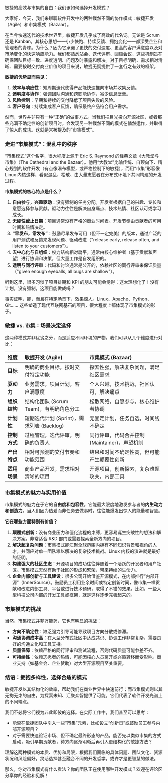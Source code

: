 敏捷的高效与市集的自由：我们该如何选择开发模式？

大家好，今天，我们来聊聊软件开发中的两种截然不同的协作模式：敏捷开发（Agile）和市集模式（Bazaar）。

在当今快速迭代的技术世界里，敏捷开发几乎成了高效的代名词。无论是 Scrum 还是 Kanban，其核心思想——小步快跑、持续反馈、拥抱变化——都深受企业和管理者的青睐。为什么？因为它承诺了更快的交付速度、更高的客户满意度以及对市场变化的快速响应能力。我们都熟悉站会、迭代评审、回顾会议，这些机制旨在确保团队目标一致、进度透明、问题及时暴露和解决。对于目标明确、需求相对清晰、需要按时交付商业价值的项目来说，敏捷无疑提供了一套行之有效的框架。

**敏捷的优势显而易见：**

1.  **效率与响应性**：短周期迭代使得产品能快速推向市场并收集反馈。
2.  **透明度与协作**：强调团队沟通和跨职能协作，减少信息壁垒。
3.  **风险控制**：早期和持续的交付降低了项目失败的风险。
4.  **客户导向**：持续集成客户反馈，确保最终产品符合用户需求。

然而，世界并非只有一种“正确”的做事方式。当我们把目光投向开源社区，或者那些充满不确定性的创新项目时，会发现另一种截然不同的模式在悄然运作，并取得了惊人的成功。这就是常被提及的“市集模式”。

### 走进“市集模式”：混乱中的秩序

“市集模式”这个名字，很大程度上源于 Eric S. Raymond 的经典文章《大教堂与市集》（The Cathedral and the Bazaar）。他用“大教堂”比喻传统、自顶向下、精心规划的软件开发（有点像瀑布模型，或严格控制下的敏捷），而用“市集”形容像 Linux 内核这样，看似混乱、松散、由大量志愿者在分布式环境下共同构建的开发过程。

**市集模式的核心特点是什么？**

1.  **自由参与，兴趣驱动**：没有强制的任务分配。开发者根据自己的兴趣、专长和意愿选择参与贡献。驱动力往往是解决自身痛点、技术热情、社区认可或学习成长。
2.  **无硬性截止日期**：项目通常没有严格的商业时间表。开发节奏由贡献者的可用时间和热情决定。
3.  **“早发布，常发布”**：鼓励尽早发布可用（但不一定完美）的版本，通过广泛的用户测试和反馈来发现问题、驱动改进（"release early, release often, and listen to your customers"）。
4.  **去中心化与自组织**：权力结构相对扁平，通常由核心维护者（基于贡献和声望）进行协调和决策，但大量工作是自发组织的。
5.  **透明与同行评审**：代码和讨论通常是公开的，依赖社区的同行评审来保证质量（"given enough eyeballs, all bugs are shallow"）。

听到这里，很多习惯了项目排期和 KPI 的朋友可能会觉得：这太理想化了！没有计划，没有强制，这项目能做成吗？

事实证明，能，而且在特定场景下，效果惊人。Linux、Apache、Python、Git…… 这些塑造了现代互联网基石的项目，很大程度上都体现了市集模式的影子。

### 敏捷 vs. 市集：场景决定选择

这两种模式并非优劣之分，而是适应不同环境的产物。我们可以从几个维度进行对比：

| 维度         | 敏捷开发 (Agile)                          | 市集模式 (Bazaar)                           |
| :----------- | :---------------------------------------- | :------------------------------------------ |
| **目标** | 明确的商业目标，按时交付特定功能        | 探索性强，解决复杂问题，满足社区需求        |
| **驱动力** | 业务需求，项目计划，客户满意度            | 个人兴趣，技术挑战，社区认可，解决痛点        |
| **组织结构** | 结构化团队 (Scrum Team)，有明确角色分工   | 松散网络，自愿参与，核心维护者协调          |
| **计划性** | 短期迭代计划 (Sprint)，需求列表 (Backlog) | 无固定计划，任务自选，时间线不确定          |
| **控制方式** | 过程管理，迭代评审，明确的负责人          | 同行评审，代码合并控制 (Maintainer)，声望机制 |
| **产出特点** | 相对可预测的交付节奏和功能范围          | 结果和时间不确定性高，但可能产生颠覆性创新 |
| **适用场景** | 商业产品开发，需求相对清晰的项目          | 开源项目，创新探索，复杂难题攻关，内部工具  |

### 市集模式的魅力与实用价值

市集模式的魅力在于它的**自由度和包容性**。它能最大限度地激发参与者的**内生动力和创造力**。当人们因为热爱而非任务去做事时，往往能爆发出惊人的能量和智慧。

**它在哪些方面特别有价值？**

1.  **颠覆式创新**：没有商业压力和僵化流程的束缚，更容易诞生突破性的想法和解决方案。非常适合 R&D 部门或需要探索全新方向的项目。
2.  **解决超复杂问题**：市集模式能汇聚全球范围内拥有不同知识背景和视角的人才，共同应对单一团队难以解决的复杂技术挑战。Linux 内核的演进就是最好的证明。
3.  **构建强大的社区生态**：开源项目的成功往往伴随着一个活跃的开发者和用户社区。市集模式天然有助于社区的形成和繁荣，带来持续的生命力。
4.  **企业内部创新与工具建设**：很多公司开始借鉴开源模式，在内部推行“内部开源”（InnerSource）。鼓励员工利用业余时间或特定创新时间，像市集一样贡献和改进内部工具、平台或进行技术预研，取得了不错的效果。比如，一些大型科技公司内部的开发工具或框架，就是这样逐步完善起来的。

### 市集模式的挑战

当然，市集模式并非万能药，它也有明显的挑战：

* **方向不确定性**：缺乏强力引导可能导致项目方向分散或停滞。
* **沟通协调成本高**：在大型分布式社区中达成共识、协调工作非常复杂，需要良好的沟通文化和工具支持。
* **质量保障**：依赖严格的同行评审和测试流程，否则代码质量可能参差不齐。
* **可持续性**：依赖志愿者的热情，可能因核心人员离开或兴趣转移而受影响。商业支持（如基金会、企业赞助）对大型开源项目至关重要。

### 结语：拥抱多样性，选择合适的模式

敏捷开发以其结构化的效率，帮助我们在商业世界中快速前行；而市集模式则以其无拘无束的自由，为探索未知、汇聚众智提供了可能。它们代表了软件开发光谱上的不同端点。

我们不必将它们视为非此即彼的选择。在实际工作中，我们甚至可以思考：

* 能否在敏捷团队中引入一些“市集”元素，比如设立“创新日”或鼓励员工参与内部开源项目？
* 对于需要快速验证市场、但不确定最终形态的产品，能否先以类似市集的方式启动，吸引早期贡献者，待方向逐渐明晰后再引入更结构化的敏捷方法？

理解这两种模式的本质、优势和局限，根据我们面临的具体问题、团队文化、资源状况和风险偏好，灵活选择甚至融合不同的开发哲学，或许才是更智慧的做法。

那么，你对市集模式有什么看法？你的团队正在使用哪种开发模式？欢迎在评论区分享你的经验和见解！
